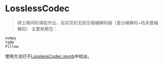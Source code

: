 # LosslessCodec
> 硕士期间的课程作业，自实现的无损压缩编解码器（差分编解码+哈夫曼编解码）
主要依赖包：
```
numpy
tqdm
Pillow
```
使用方法已于[LosslessCodec.ipynb](https://github.com/TongChiYip/LosslessCodec/LosslessCodec.ipynb)中给出。
